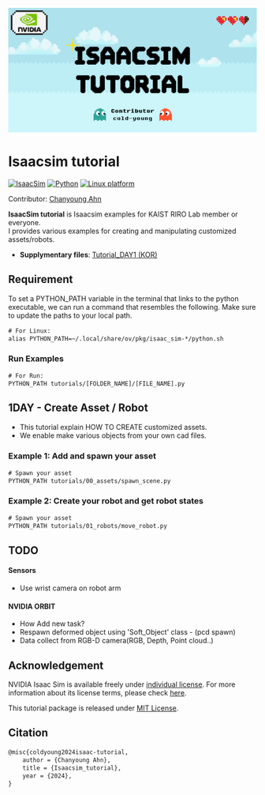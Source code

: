 ![IsaacSim tutorial](img/title.png)

# Isaacsim tutorial 

[![IsaacSim](https://img.shields.io/badge/IsaacSim-2023.1.0--hotfix.1-silver.svg)](https://docs.omniverse.nvidia.com/isaacsim/latest/overview.html)
[![Python](https://img.shields.io/badge/python-3.10-blue.svg)](https://docs.python.org/3/whatsnew/3.10.html)
[![Linux platform](https://img.shields.io/badge/platform-linux--64-orange.svg)](https://releases.ubuntu.com/20.04/)


Contributor: [Chanyoung Ahn](https://github.com/cold-young) 

**IsaacSim tutorial** is Isaacsim examples for KAIST RIRO Lab member or everyone.  
I provides various examples for creating and manipulating customized assets/robots.

- **Supplymentary files**: [Tutorial_DAY1 (KOR)](https://drive.google.com/file/d/1TtW2xgF41CknZzR0cW_nWjrUoT75iXrx/view?usp=sharing)


## Requirement
To set a PYTHON_PATH variable in the terminal that links to the python executable, we can run a command that resembles the following. Make sure to update the paths to your local path.

```shell
# For Linux: 
alias PYTHON_PATH=~/.local/share/ov/pkg/isaac_sim-*/python.sh
```

### Run Examples 
```shell
# For Run:
PYTHON_PATH tutorials/[FOLDER_NAME]/[FILE_NAME].py
```
## 1DAY - Create Asset / Robot

- This tutorial explain HOW TO CREATE customized assets. 
- We enable make various objects from your own cad files.

### Example 1: Add and spawn your asset
```shell
# Spawn your asset
PYTHON_PATH tutorials/00_assets/spawn_scene.py
```

### Example 2: Create your robot and get robot states
```shell
# Spawn your asset
PYTHON_PATH tutorials/01_robots/move_robot.py
```

## TODO
#### Sensors
- Use wrist camera on robot arm

#### NVIDIA ORBIT
- How Add new task? 
- Respawn deformed object using 'Soft_Object' class - (pcd spawn)
- Data collect from RGB-D camera(RGB, Depth, Point cloud..)

## Acknowledgement
NVIDIA Isaac Sim is available freely under [individual license](https://www.nvidia.com/en-us/omniverse/download/). For more information about its license terms, please check [here](https://docs.omniverse.nvidia.com/app_isaacsim/common/NVIDIA_Omniverse_License_Agreement.html#software-support-supplement).

This tutorial package is released under [MIT License](LICENSE).

## Citation

```text
@misc{coldyoung2024isaac-tutorial,
	author = {Chanyoung Ahn},
	title = {Isaacsim_tutorial},
	year = {2024},
}
```
